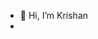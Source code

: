 - 👋 Hi, I’m Krishan
-

<!---
brainmemo/brainmemo is a ✨ special ✨ repository because its `README.md` (this file) appears on your GitHub profile.
You can click the Preview link to take a look at your changes.
--->
